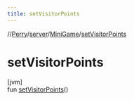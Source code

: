 ```yaml
---
title: setVisitorPoints
---
```

//[Perry](../../../index.html)/[server](../index.html)/[MiniGame](index.html)/[setVisitorPoints](set-visitor-points.html)



# setVisitorPoints



[jvm]\
fun [setVisitorPoints](set-visitor-points.html)()




